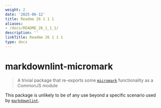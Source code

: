 ```yaml
---
weight: 2
date: '2025-06-12'
title: Readme 26 1 1 1
aliases:
- /docs/README_26_1_1_1/
description: ''
linkTitle: Readme 26 1 1 1
type: docs
---
```


# markdownlint-micromark

> A trivial package that re-exports some [`micromark`][micromark] functionality
> as a CommonJS module

This package is unlikely to be of any use beyond a specific scenario used by
[`markdownlint`][markdownlint].

[markdownlint]: https://github.com/DavidAnson/markdownlint
[micromark]: https://github.com/micromark/micromark
